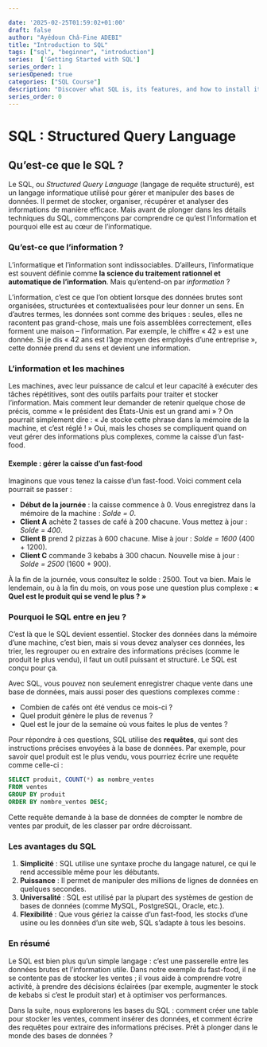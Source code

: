 ```yaml
---

date: '2025-02-25T01:59:02+01:00'  
draft: false  
author: "Ayédoun Châ-Fine ADEBI"  
title: "Introduction to SQL"  
tags: ["sql", "beginner", "introduction"]  
series:  ['Getting Started with SQL']
series_order: 1
seriesOpened: true
categories: ["SQL Course"]  
description: "Discover what SQL is, its features, and how to install it."  
series_order: 0
---
```



# SQL : Structured Query Language

## Qu’est-ce que le SQL ?

Le SQL, ou *Structured Query Language* (langage de requête structuré), est un langage informatique utilisé pour gérer et manipuler des bases de données. Il permet de stocker, organiser, récupérer et analyser des informations de manière efficace. Mais avant de plonger dans les détails techniques du SQL, commençons par comprendre ce qu’est l’information et pourquoi elle est au cœur de l’informatique.

### Qu’est-ce que l’information ?

L’informatique et l’information sont indissociables. D’ailleurs, l’informatique est souvent définie comme **la science du traitement rationnel et automatique de l’information**. Mais qu’entend-on par *information* ?

L’information, c’est ce que l’on obtient lorsque des données brutes sont organisées, structurées et contextualisées pour leur donner un sens. En d’autres termes, les données sont comme des briques : seules, elles ne racontent pas grand-chose, mais une fois assemblées correctement, elles forment une maison – l’information. Par exemple, le chiffre « 42 » est une donnée. Si je dis « 42 ans est l’âge moyen des employés d’une entreprise », cette donnée prend du sens et devient une information.

### L’information et les machines

Les machines, avec leur puissance de calcul et leur capacité à exécuter des tâches répétitives, sont des outils parfaits pour traiter et stocker l’information. Mais comment leur demander de retenir quelque chose de précis, comme « le président des États-Unis est un grand ami » ? On pourrait simplement dire : « Je stocke cette phrase dans la mémoire de la machine, et c’est réglé ! » Oui, mais les choses se compliquent quand on veut gérer des informations plus complexes, comme la caisse d’un fast-food.

#### Exemple : gérer la caisse d’un fast-food

Imaginons que vous tenez la caisse d’un fast-food. Voici comment cela pourrait se passer :

- **Début de la journée** : la caisse commence à 0. Vous enregistrez dans la mémoire de la machine : *Solde = 0*.
- **Client A** achète 2 tasses de café à 200 chacune. Vous mettez à jour : *Solde = 400*.
- **Client B** prend 2 pizzas à 600 chacune. Mise à jour : *Solde = 1600* (400 + 1200).
- **Client C** commande 3 kebabs à 300 chacun. Nouvelle mise à jour : *Solde = 2500* (1600 + 900).

À la fin de la journée, vous consultez le solde : 2500. Tout va bien. Mais le lendemain, ou à la fin du mois, on vous pose une question plus complexe : **« Quel est le produit qui se vend le plus ? »**

### Pourquoi le SQL entre en jeu ?

C’est là que le SQL devient essentiel. Stocker des données dans la mémoire d’une machine, c’est bien, mais si vous devez analyser ces données, les trier, les regrouper ou en extraire des informations précises (comme le produit le plus vendu), il faut un outil puissant et structuré. Le SQL est conçu pour ça.

Avec SQL, vous pouvez non seulement enregistrer chaque vente dans une base de données, mais aussi poser des questions complexes comme :

- Combien de cafés ont été vendus ce mois-ci ?
- Quel produit génère le plus de revenus ?
- Quel est le jour de la semaine où vous faites le plus de ventes ?

Pour répondre à ces questions, SQL utilise des **requêtes**, qui sont des instructions précises envoyées à la base de données. Par exemple, pour savoir quel produit est le plus vendu, vous pourriez écrire une requête comme celle-ci :

```sql
SELECT produit, COUNT(*) as nombre_ventes
FROM ventes
GROUP BY produit
ORDER BY nombre_ventes DESC;
```

Cette requête demande à la base de données de compter le nombre de ventes par produit, de les classer par ordre décroissant.

### Les avantages du SQL

1. **Simplicité** : SQL utilise une syntaxe proche du langage naturel, ce qui le rend accessible même pour les débutants.
2. **Puissance** : Il permet de manipuler des millions de lignes de données en quelques secondes.
3. **Universalité** : SQL est utilisé par la plupart des systèmes de gestion de bases de données (comme MySQL, PostgreSQL, Oracle, etc.).
4. **Flexibilité** : Que vous gériez la caisse d’un fast-food, les stocks d’une usine ou les données d’un site web, SQL s’adapte à tous les besoins.

### En résumé

Le SQL est bien plus qu’un simple langage : c’est une passerelle entre les données brutes et l’information utile. Dans notre exemple du fast-food, il ne se contente pas de stocker les ventes ; il vous aide à comprendre votre activité, à prendre des décisions éclairées (par exemple, augmenter le stock de kebabs si c’est le produit star) et à optimiser vos performances.

Dans la suite, nous explorerons les bases du SQL : comment créer une table pour stocker les ventes, comment insérer des données, et comment écrire des requêtes pour extraire des informations précises. Prêt à plonger dans le monde des bases de données ?
